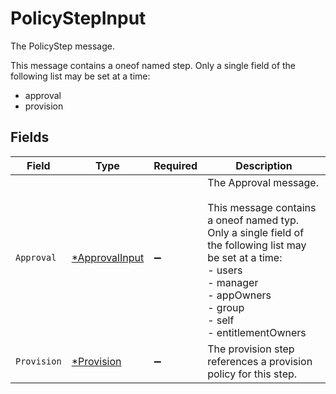 # PolicyStepInput

The PolicyStep message.

This message contains a oneof named step. Only a single field of the following list may be set at a time:
  - approval
  - provision



## Fields

| Field                                                                                                                                                                                                         | Type                                                                                                                                                                                                          | Required                                                                                                                                                                                                      | Description                                                                                                                                                                                                   |
| ------------------------------------------------------------------------------------------------------------------------------------------------------------------------------------------------------------- | ------------------------------------------------------------------------------------------------------------------------------------------------------------------------------------------------------------- | ------------------------------------------------------------------------------------------------------------------------------------------------------------------------------------------------------------- | ------------------------------------------------------------------------------------------------------------------------------------------------------------------------------------------------------------- |
| `Approval`                                                                                                                                                                                                    | [*ApprovalInput](../../models/shared/approvalinput.md)                                                                                                                                                        | :heavy_minus_sign:                                                                                                                                                                                            | The Approval message.<br/><br/>This message contains a oneof named typ. Only a single field of the following list may be set at a time:<br/>  - users<br/>  - manager<br/>  - appOwners<br/>  - group<br/>  - self<br/>  - entitlementOwners<br/> |
| `Provision`                                                                                                                                                                                                   | [*Provision](../../models/shared/provision.md)                                                                                                                                                                | :heavy_minus_sign:                                                                                                                                                                                            | The provision step references a provision policy for this step.                                                                                                                                               |